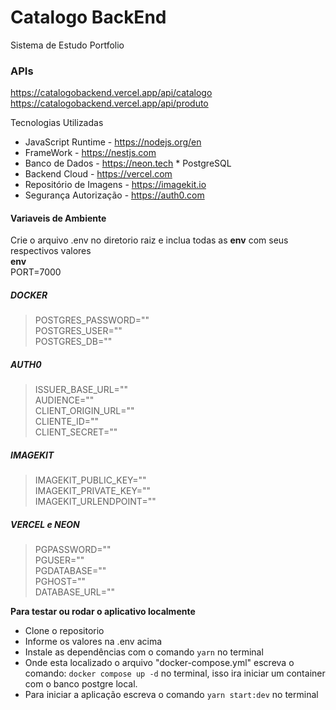 # Catalogo BackEnd

Sistema de Estudo Portfolio

### APIs
https://catalogobackend.vercel.app/api/catalogo   
https://catalogobackend.vercel.app/api/produto

Tecnologias Utilizadas
- JavaScript Runtime - https://nodejs.org/en
- FrameWork - https://nestjs.com
- Banco de Dados - https://neon.tech * PostgreSQL  
- Backend Cloud - https://vercel.com
- Repositório de Imagens - https://imagekit.io
- Segurança Autorização - https://auth0.com

#### Variaveis de Ambiente
Crie o arquivo .env no diretorio raiz e inclua todas as **env** com seus respectivos valores   
**env**   
PORT=7000   
##### DOCKER
>POSTGRES_PASSWORD=""  
POSTGRES_USER=""  
POSTGRES_DB=""  

##### AUTH0
> ISSUER_BASE_URL=""  
AUDIENCE=""  
CLIENT_ORIGIN_URL=""  
CLIENTE_ID=""  
CLIENT_SECRET=""  

##### IMAGEKIT
> IMAGEKIT_PUBLIC_KEY=""  
IMAGEKIT_PRIVATE_KEY=""  
IMAGEKIT_URLENDPOINT=""  

##### VERCEL e NEON
> PGPASSWORD=""  
PGUSER=""  
PGDATABASE=""  
PGHOST=""  
DATABASE_URL=""  

**Para testar ou rodar o aplicativo localmente**
- Clone o repositorio
- Informe os valores na .env acima
- Instale as dependências com o comando `yarn` no terminal
- Onde esta localizado o arquivo "docker-compose.yml" escreva o comando:
`docker compose up -d` no terminal, isso ira iniciar um container com o banco postgre local.
- Para iniciar a aplicação escreva o comando `yarn start:dev` no terminal